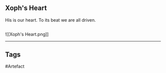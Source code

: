 ## Xoph's Heart
His is our heart.
To its beat we are all driven.
## 
![[Xoph's Heart.png]]

---
## Tags
#Artefact